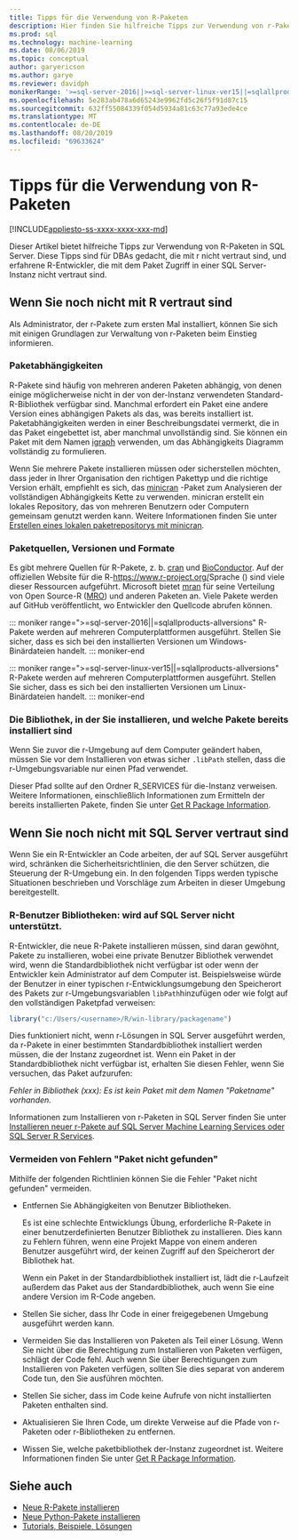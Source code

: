 ```yaml
---
title: Tipps für die Verwendung von R-Paketen
description: Hier finden Sie hilfreiche Tipps zur Verwendung von r-Paketen in SQL Server für Benutzer, die mit r oder SQL Server noch nicht vertraut sind.
ms.prod: sql
ms.technology: machine-learning
ms.date: 08/06/2019
ms.topic: conceptual
author: garyericson
ms.author: garye
ms.reviewer: davidph
monikerRange: '>=sql-server-2016||>=sql-server-linux-ver15||=sqlallproducts-allversions'
ms.openlocfilehash: 5e283ab478a6d65243e9962fd5c26f5f91d87c15
ms.sourcegitcommit: 632ff55084339f054d5934a81c63c77a93ede4ce
ms.translationtype: MT
ms.contentlocale: de-DE
ms.lasthandoff: 08/20/2019
ms.locfileid: "69633624"
---
```

# <a name="tips-for-using-r-packages"></a>Tipps für die Verwendung von R-Paketen

[!INCLUDE[appliesto-ss-xxxx-xxxx-xxx-md](../../includes/appliesto-ss-xxxx-xxxx-xxx-md.md)]

Dieser Artikel bietet hilfreiche Tipps zur Verwendung von R-Paketen in SQL Server. Diese Tipps sind für DBAs gedacht, die mit r nicht vertraut sind, und erfahrene R-Entwickler, die mit dem Paket Zugriff in einer SQL Server-Instanz nicht vertraut sind.

## <a name="if-youre-new-to-r"></a>Wenn Sie noch nicht mit R vertraut sind

Als Administrator, der r-Pakete zum ersten Mal installiert, können Sie sich mit einigen Grundlagen zur Verwaltung von r-Paketen beim Einstieg informieren.

### <a name="package-dependencies"></a>Paketabhängigkeiten

R-Pakete sind häufig von mehreren anderen Paketen abhängig, von denen einige möglicherweise nicht in der von der-Instanz verwendeten Standard-R-Bibliothek verfügbar sind. Manchmal erfordert ein Paket eine andere Version eines abhängigen Pakets als das, was bereits installiert ist. Paketabhängigkeiten werden in einer Beschreibungsdatei vermerkt, die in das Paket eingebettet ist, aber manchmal unvollständig sind. Sie können ein Paket mit dem Namen [igraph](https://igraph.org/r/) verwenden, um das Abhängigkeits Diagramm vollständig zu formulieren.

Wenn Sie mehrere Pakete installieren müssen oder sicherstellen möchten, dass jeder in Ihrer Organisation den richtigen Pakettyp und die richtige Version erhält, empfiehlt es sich, das [minicran](https://mran.microsoft.com/package/miniCRAN) -Paket zum Analysieren der vollständigen Abhängigkeits Kette zu verwenden. minicran erstellt ein lokales Repository, das von mehreren Benutzern oder Computern gemeinsam genutzt werden kann. Weitere Informationen finden Sie unter [Erstellen eines lokalen paketrepositorys mit minicran](create-a-local-package-repository-using-minicran.md).

### <a name="package-sources-versions-and-formats"></a>Paketquellen, Versionen und Formate

Es gibt mehrere Quellen für R-Pakete, z. b. [cran](https://cran.r-project.org/) und [BioConductor](https://www.bioconductor.org/). Auf der offiziellen Website für die R-<https://www.r-project.org/>Sprache () sind viele dieser Ressourcen aufgeführt. Microsoft bietet [mran](https://mran.microsoft.com/) für seine Verteilung von Open Source-R ([MRO](https://mran.microsoft.com/open)) und anderen Paketen an. Viele Pakete werden auf GitHub veröffentlicht, wo Entwickler den Quellcode abrufen können.

::: moniker range=">=sql-server-2016||=sqlallproducts-allversions"
R-Pakete werden auf mehreren Computerplattformen ausgeführt. Stellen Sie sicher, dass es sich bei den installierten Versionen um Windows-Binärdateien handelt.
::: moniker-end

::: moniker range=">=sql-server-linux-ver15||=sqlallproducts-allversions"
R-Pakete werden auf mehreren Computerplattformen ausgeführt. Stellen Sie sicher, dass es sich bei den installierten Versionen um Linux-Binärdateien handelt.
::: moniker-end

### <a name="know-which-library-youre-installing-to-and-which-packages-are-already-installed"></a>Die Bibliothek, in der Sie installieren, und welche Pakete bereits installiert sind

Wenn Sie zuvor die r-Umgebung auf dem Computer geändert haben, müssen Sie vor dem Installieren von etwas sicher `.libPath` stellen, dass die r-Umgebungsvariable nur einen Pfad verwendet.

Dieser Pfad sollte auf den Ordner R_SERVICES für die-Instanz verweisen. Weitere Informationen, einschließlich Informationen zum Ermitteln der bereits installierten Pakete, finden Sie unter [Get R Package Information](../package-management/r-package-information.md).

## <a name="if-youre-new-to-sql-server"></a>Wenn Sie noch nicht mit SQL Server vertraut sind

Wenn Sie ein R-Entwickler an Code arbeiten, der auf SQL Server ausgeführt wird, schränken die Sicherheitsrichtlinien, die den Server schützen, die Steuerung der R-Umgebung ein. In den folgenden Tipps werden typische Situationen beschrieben und Vorschläge zum Arbeiten in dieser Umgebung bereitgestellt.

### <a name="r-user-libraries-not-supported-on-sql-server"></a>R-Benutzer Bibliotheken: wird auf SQL Server nicht unterstützt.

R-Entwickler, die neue R-Pakete installieren müssen, sind daran gewöhnt, Pakete zu installieren, wobei eine private Benutzer Bibliothek verwendet wird, wenn die Standardbibliothek nicht verfügbar ist oder wenn der Entwickler kein Administrator auf dem Computer ist. Beispielsweise würde der Benutzer in einer typischen r-Entwicklungsumgebung den Speicherort des Pakets zur r-Umgebungsvariablen `libPath`hinzufügen oder wie folgt auf den vollständigen Paketpfad verweisen:

```R
library("c:/Users/<username>/R/win-library/packagename")
```

Dies funktioniert nicht, wenn r-Lösungen in SQL Server ausgeführt werden, da r-Pakete in einer bestimmten Standardbibliothek installiert werden müssen, die der Instanz zugeordnet ist. Wenn ein Paket in der Standardbibliothek nicht verfügbar ist, erhalten Sie diesen Fehler, wenn Sie versuchen, das Paket aufzurufen:

*Fehler in Bibliothek (xxx): Es ist kein Paket mit dem Namen "Paketname" vorhanden.*

Informationen zum Installieren von r-Paketen in SQL Server finden Sie unter [Installieren neuer r-Pakete auf SQL Server Machine Learning Services oder SQL Server R Services](install-additional-r-packages-on-sql-server.md).

### <a name="how-to-avoid-package-not-found-errors"></a>Vermeiden von Fehlern "Paket nicht gefunden"

Mithilfe der folgenden Richtlinien können Sie die Fehler "Paket nicht gefunden" vermeiden.

+ Entfernen Sie Abhängigkeiten von Benutzer Bibliotheken.

    Es ist eine schlechte Entwicklungs Übung, erforderliche R-Pakete in einer benutzerdefinierten Benutzer Bibliothek zu installieren. Dies kann zu Fehlern führen, wenn eine Projekt Mappe von einem anderen Benutzer ausgeführt wird, der keinen Zugriff auf den Speicherort der Bibliothek hat.

    Wenn ein Paket in der Standardbibliothek installiert ist, lädt die r-Laufzeit außerdem das Paket aus der Standardbibliothek, auch wenn Sie eine andere Version im R-Code angeben.

+ Stellen Sie sicher, dass Ihr Code in einer freigegebenen Umgebung ausgeführt werden kann.

+ Vermeiden Sie das Installieren von Paketen als Teil einer Lösung. Wenn Sie nicht über die Berechtigung zum Installieren von Paketen verfügen, schlägt der Code fehl. Auch wenn Sie über Berechtigungen zum Installieren von Paketen verfügen, sollten Sie dies separat von anderem Code tun, den Sie ausführen möchten.

+ Stellen Sie sicher, dass im Code keine Aufrufe von nicht installierten Paketen enthalten sind.

+ Aktualisieren Sie Ihren Code, um direkte Verweise auf die Pfade von r-Paketen oder r-Bibliotheken zu entfernen.

+ Wissen Sie, welche paketbibliothek der-Instanz zugeordnet ist. Weitere Informationen finden Sie unter [Get R Package Information](../package-management/r-package-information.md).

## <a name="see-also"></a>Siehe auch

+ [Neue R-Pakete installieren](install-additional-r-packages-on-sql-server.md)
+ [Neue Python-Pakete installieren](../python/install-additional-python-packages-on-sql-server.md)
+ [Tutorials, Beispiele, Lösungen](../tutorials/machine-learning-services-tutorials.md)